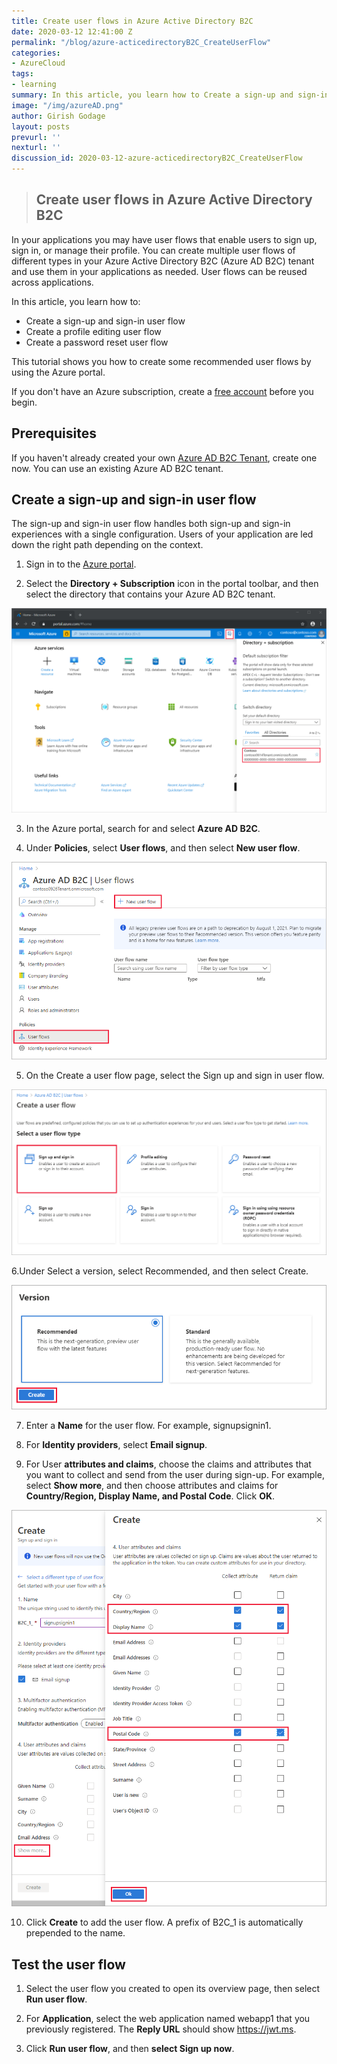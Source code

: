 ```yaml
---
title: Create user flows in Azure Active Directory B2C
date: 2020-03-12 12:41:00 Z
permalink: "/blog/azure-acticedirectoryB2C_CreateUserFlow"
categories:
- AzureCloud
tags:
- learning
summary: In this article, you learn how to Create a sign-up and sign-in user flow,Create a profile editing user flow,Create a password reset user flow
image: "/img/azureAD.png"
author: Girish Godage
layout: posts
prevurl: ''
nexturl: ''
discussion_id: 2020-03-12-azure-acticedirectoryB2C_CreateUserFlow
---
```


>## Create user flows in Azure Active Directory B2C

In your applications you may have user flows that enable users to sign up, sign in, or manage their profile. You can create multiple user flows of different types in your Azure Active Directory B2C (Azure AD B2C) tenant and use them in your applications as needed. User flows can be reused across applications.

In this article, you learn how to:

* Create a sign-up and sign-in user flow
* Create a profile editing user flow
* Create a password reset user flow
  
This tutorial shows you how to create some recommended user flows by using the Azure portal.

If you don't have an Azure subscription, create a [free account](https://azure.microsoft.com/free/?WT.mc_id=A261C142F) before you begin.

## Prerequisites

If you haven't already created your own [Azure AD B2C Tenant](azure-activedirectoryB2C_CreateTenant), create one now. You can use an existing Azure AD B2C tenant.

## Create a sign-up and sign-in user flow

The sign-up and sign-in user flow handles both sign-up and sign-in experiences with a single configuration. Users of your application are led down the right path depending on the context.

1. Sign in to the [Azure portal](https://portal.azure.com/).

2. Select the **Directory + Subscription** icon in the portal toolbar, and then select the directory that contains your Azure AD B2C tenant.

![image info](/img/azure/6/directory-subscription-pane.png)

3. In the Azure portal, search for and select **Azure AD B2C**.

4. Under **Policies**, select **User flows**, and then select **New user flow**.

![image info](/img/azure/6/signup-signin-user-flow.png)

5. On the Create a user flow page, select the Sign up and sign in user flow.

![image info](/img/azure/6/select-user-flow-type.png)

6.Under Select a version, select Recommended, and then select Create.

![image info](/img/azure/6/select-version.png)

7. Enter a **Name** for the user flow. For example, signupsignin1.

8. For **Identity providers**, select **Email signup**.

9. For User **attributes and claims**, choose the claims and attributes that you want to collect and send from the user during sign-up. For example, select **Show more**, and then choose attributes and claims for **Country/Region, Display Name, and Postal Code**. Click **OK**.

![image info](/img/azure/6/signup-signin-attributes.png)

10. Click **Create** to add the user flow. A prefix of B2C_1 is automatically prepended to the name.


## Test the user flow

1. Select the user flow you created to open its overview page, then select **Run user flow**.

2. For **Application**, select the web application named webapp1 that you previously registered. The **Reply URL** should show https://jwt.ms.

3. Click **Run user flow**, and then **select Sign up now**.


